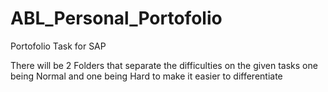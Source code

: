 # ABL_Personal_Portofolio
Portofolio Task for SAP

There will be 2 Folders that separate the difficulties on the given tasks
one being  Normal and one being Hard to make it easier to differentiate